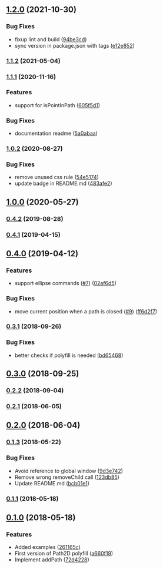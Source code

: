 ## [1.2.0](https://github.com/nilzona/path2d-polyfill/compare/v1.1.8...v1.2.0) (2021-10-30)

### Bug Fixes

- fixup lint and build ([94be3cd](https://github.com/nilzona/path2d-polyfill/commit/94be3cd38a58f83efc403a58380ff3c23b4f18bf))
- sync version in package.json with tags ([e12e852](https://github.com/nilzona/path2d-polyfill/commit/e12e852ffb13034fa13efd5112c59b6b13a46013))

### [1.1.2](https://github.com/nilzona/path2d-polyfill/compare/v1.1.8...v1.2.0) (2021-05-04)

### [1.1.1](https://github.com/nilzona/path2d-polyfill/compare/v1.1.8...v1.2.0) (2020-11-16)

### Features

- support for isPointInPath ([605f5d1](https://github.com/nilzona/path2d-polyfill/commit/605f5d188812e472575ccbaba351b9bbc58d3677))

### Bug Fixes

- documentation readme ([5a0abaa](https://github.com/nilzona/path2d-polyfill/commit/5a0abaab6976f10c57ac83e6f6481ed425ac940e))

### [1.0.2](https://github.com/nilzona/path2d-polyfill/compare/v1.1.8...v1.2.0) (2020-08-27)

### Bug Fixes

- remove unused css rule ([54e5174](https://github.com/nilzona/path2d-polyfill/commit/54e5174c64f6e84ef891d8830c828efc45c73b93))
- update badge in README.md ([483afe2](https://github.com/nilzona/path2d-polyfill/commit/483afe2b3440083bbb0c3dae74510959055d0f86))

## [1.0.0](https://github.com/nilzona/path2d-polyfill/compare/v1.1.8...v1.2.0) (2020-05-27)

### [0.4.2](https://github.com/nilzona/path2d-polyfill/compare/v1.1.8...v1.2.0) (2019-08-28)

### [0.4.1](https://github.com/nilzona/path2d-polyfill/compare/v1.1.8...v1.2.0) (2019-04-15)

## [0.4.0](https://github.com/nilzona/path2d-polyfill/compare/v1.1.8...v1.2.0) (2019-04-12)

### Features

- support ellipse commands ([#7](https://github.com/nilzona/path2d-polyfill/issues/7)) ([02af6d5](https://github.com/nilzona/path2d-polyfill/commit/02af6d55365b8ef70b8eecad88b913e71ae191b2))

### Bug Fixes

- move current position when a path is closed ([#9](https://github.com/nilzona/path2d-polyfill/issues/9)) ([ff6d2f7](https://github.com/nilzona/path2d-polyfill/commit/ff6d2f770f9895be2ac2e947697b8f76e488cb37))

### [0.3.1](https://github.com/nilzona/path2d-polyfill/compare/v1.1.8...v1.2.0) (2018-09-26)

### Bug Fixes

- better checks if polyfill is needed ([bd65468](https://github.com/nilzona/path2d-polyfill/commit/bd654681662530d19a0958db22c5990424fb77f2))

## [0.3.0](https://github.com/nilzona/path2d-polyfill/compare/v1.1.8...v1.2.0) (2018-09-25)

### [0.2.2](https://github.com/nilzona/path2d-polyfill/compare/v1.1.8...v1.2.0) (2018-09-04)

### [0.2.1](https://github.com/nilzona/path2d-polyfill/compare/v1.1.8...v1.2.0) (2018-06-05)

## [0.2.0](https://github.com/nilzona/path2d-polyfill/compare/v1.1.8...v1.2.0) (2018-06-04)

### [0.1.3](https://github.com/nilzona/path2d-polyfill/compare/v1.1.8...v1.2.0) (2018-05-22)

### Bug Fixes

- Avoid reference to global window ([9d3e742](https://github.com/nilzona/path2d-polyfill/commit/9d3e74241eb0652afe22d34523f10f3a3837e179))
- Remove wrong removeChild call ([123db85](https://github.com/nilzona/path2d-polyfill/commit/123db8571ff8b1b6c2fa917b513c74f8215acc37))
- Update README.md ([bcb01e1](https://github.com/nilzona/path2d-polyfill/commit/bcb01e153add2dccf95adaced13646e871086a3a))

### [0.1.1](https://github.com/nilzona/path2d-polyfill/compare/v1.1.8...v1.2.0) (2018-05-18)

## [0.1.0](https://github.com/nilzona/path2d-polyfill/compare/v1.1.8...v1.2.0) (2018-05-18)

### Features

- Added examples ([261165c](https://github.com/nilzona/path2d-polyfill/commit/261165cfb0ea3a9910624f719a34a3596f1791d0))
- First version of Path2D polyfill ([a660f19](https://github.com/nilzona/path2d-polyfill/commit/a660f194f416785a40d8d7f5ad451bb54cec15c3))
- Implement addPath ([72d4228](https://github.com/nilzona/path2d-polyfill/commit/72d4228bd6c4dda64fa957ab80e49bd7c7677d8f))
